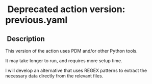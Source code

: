 #  Deprecated action version: previous.yaml

##  Description

This version of the action uses PDM and/or other Python tools.

It may take longer to run, and requires more setup time.

I will develop an alternative that uses REGEX patterns to extract the necessary data
directly from the relevant files.

<!--
[comment]: # SPDX-License-Identifier: Apache-2.0
[comment]: # SPDX-FileCopyrightText: 2024 The Linux Foundation <https://linuxfoundation.org>
-->

